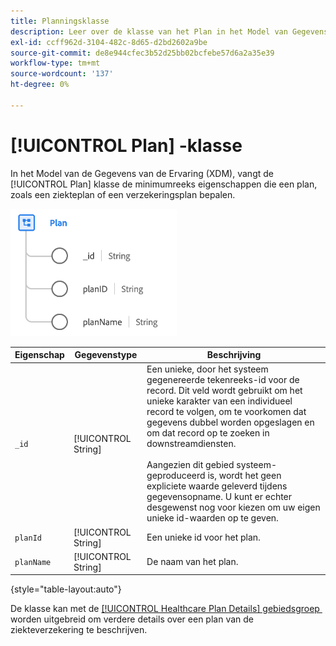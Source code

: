 ```yaml
---
title: Planningsklasse
description: Leer over de klasse van het Plan in het Model van Gegevens van de Ervaring (XDM).
exl-id: ccff962d-3104-482c-8d65-d2bd2602a9be
source-git-commit: de8e944cfec3b52d25bb02bcfebe57d6a2a35e39
workflow-type: tm+mt
source-wordcount: '137'
ht-degree: 0%

---
```


# [!UICONTROL Plan] -klasse

In het Model van de Gegevens van de Ervaring (XDM), vangt de [!UICONTROL Plan] klasse de minimumreeks eigenschappen die een plan, zoals een ziekteplan of een verzekeringsplan bepalen.

![&#x200B; structuur van de Klasse &#x200B;](../images/classes/plan.png)

| Eigenschap | Gegevenstype | Beschrijving |
| --- | --- | --- |
| `_id` | [!UICONTROL String] | Een unieke, door het systeem gegenereerde tekenreeks-id voor de record. Dit veld wordt gebruikt om het unieke karakter van een individueel record te volgen, om te voorkomen dat gegevens dubbel worden opgeslagen en om dat record op te zoeken in downstreamdiensten.<br><br> Aangezien dit gebied systeem-geproduceerd is, wordt het geen expliciete waarde geleverd tijdens gegevensopname. U kunt er echter desgewenst nog voor kiezen om uw eigen unieke id-waarden op te geven. |
| `planId` | [!UICONTROL String] | Een unieke id voor het plan. |
| `planName` | [!UICONTROL String] | De naam van het plan. |

{style="table-layout:auto"}

De klasse kan met de [[!UICONTROL Healthcare Plan Details] gebiedsgroep &#x200B;](../field-groups/plan/healthcare-plan-details.md) worden uitgebreid om verdere details over een plan van de ziekteverzekering te beschrijven.
